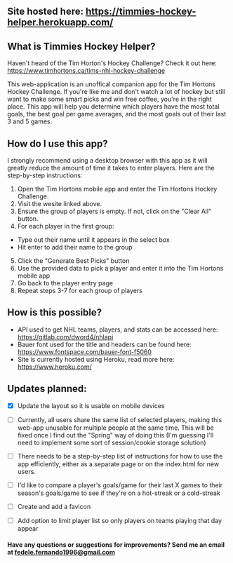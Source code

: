 ## Site hosted here: https://timmies-hockey-helper.herokuapp.com/


## What is Timmies Hockey Helper?
Haven't heard of the Tim Horton's Hockey Challenge? Check it out here: https://www.timhortons.ca/tims-nhl-hockey-challenge

This web-application is an unoffical companion app for the Tim Hortons Hockey Challenge. If you're like me and don't watch a lot of hockey but still want to make some smart picks and win free coffee, you're in the right place. This app will help you determine which players have the most total goals, the best goal per game averages, and the most goals out of their last 3 and 5 games. 


## How do I use this app?
I strongly recommend using a desktop browser with this app as it will greatly reduce the amount of time it takes to enter players. Here are the step-by-step instructions:
1. Open the Tim Hortons mobile app and enter the Tim Hortons Hockey Challenge.
2. Visit the wesite linked above.
3. Ensure the group of players is empty. If not, click on the "Clear All" button.
4. For each player in the first group: 
  * Type out their name until it appears in the select box
  * Hit enter to add their name to the group
5. Click the "Generate Best Picks" button
6. Use the provided data to pick a player and enter it into the Tim Hortons mobile app
7. Go back to the player entry page
8. Repeat steps 3-7 for each group of players


## How is this possible?
- API used to get NHL teams, players, and stats can be accessed here: https://gitlab.com/dword4/nhlapi
- Bauer font used for the title and headers can be found here: https://www.fontspace.com/bauer-font-f5060 
- Site is currently hosted using Heroku, read more here: https://www.heroku.com/


## Updates planned:
- [X] Update the layout so it is usable on mobile devices
- [ ] Currently, all users share the same list of selected players, making this web-app unusable for multiple people at the same time. This will be fixed once I find out the "Spring" way of doing this (I'm guessing I'll need to implement some sort of session/cookie storage solution)
- [ ] There needs to be a step-by-step list of instructions for how to use the app efficiently, either as a separate page or on the index.html for new users. 
- [ ] I'd like to compare a player's goals/game for their last X games to their season's goals/game to see if they're on a hot-streak or a cold-streak
- [ ] Create and add a favicon
- [ ] Add option to limit player list so only players on teams playing that day appear


#### Have any questions or suggestions for improvements? Send me an email at fedele.fernando1996@gmail.com
